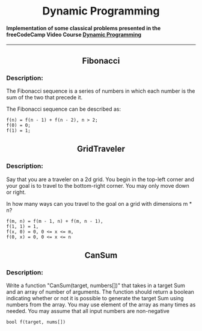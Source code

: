 # <center> Dynamic Programming </center>

#### Implementation of some classical problems presented in the freeCodeCamp Video Course [Dynamic Programming](https://www.youtube.com/watch?v=oBt53YbR9Kk)
----

## <center> Fibonacci </center>

### Description:
The Fibonacci sequence is a series of numbers in which each number is the sum of the two that precede it.

The Fibonacci sequence can be described as:
    
    f(n) = f(n - 1) + f(n - 2), n > 2;
    f(0) = 0;
    f(1) = 1;    

## <center> GridTraveler </center>
### Description:
Say that you are a traveler on a 2d grid. You begin in the top-left corner and your goal is to travel to the bottom-right corner. You may only move down or right.

In how many ways can you travel to the goal on a grid with dimensions m * n?

    f(m, n) = f(m - 1, n) + f(m, n - 1),
    f(1, 1) = 1,
    f(x, 0) = 0, 0 <= x <= m,
    f(0, x) = 0, 0 <= x <= n

## <center> CanSum </center>
### Description:
Write a function "CanSum(target, numbers[])" that takes in a target Sum and an array of number of arguments.
The function should return a boolean indicating whether or not it is possible to generate the target Sum using numbers from the array.
You may use element of the array as many times as needed.
You may assume that all input numbers are non-negative

    bool f(target, nums[])

